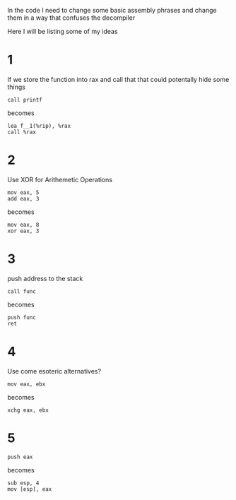 In the code I need to change some basic assembly phrases and change them in a way that confuses the decompiler

Here I will be listing some of my ideas

# 1
If we store the function into rax and call that that could potentally hide some things
```
call printf
```
becomes
```
lea f__1(%rip), %rax
call %rax
```

# 2
Use XOR for Arithemetic Operations
```
mov eax, 5
add eax, 3
```
becomes
```
mov eax, 8
xor eax, 3
```

# 3
push address to the stack
```
call func
```
becomes
```
push func
ret
```

# 4
Use come esoteric alternatives?
```
mov eax, ebx
```
becomes
```
xchg eax, ebx
```

# 5
```
push eax
```
becomes
```
sub esp, 4
mov [esp], eax
```

